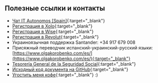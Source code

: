 ## Полезные ссылки и контакты

- [Чат IT Autonomos [Spain]](https://bit.ly/it-autonomos-es){:target="_blank"}
- [Регистрация в Xolo](https://bit.ly/xolo-signup-free-renta){:target="_blank"}
- [Регистрация в Wise](https://bit.ly/wsesignup){:target="_blank"}
- [Регистрация в Revolut](https://bit.ly/revlsignup){:target="_blank"}
- Украиноязычная поддержка Santander: +34 917 679 008
- Присяжный переводчик испанский-украинский-русский
  языки: [https://www.olgakorobenko.com/es/](https://www.olgakorobenko.com/es/){:target="_blank"}
- [Tesorería General de la Seguridad Social](https://portal.seg-social.gob.es/wps/portal/importass/importass/inicio){:target="_blank"}
- [Исходный код документа на GitHub](https://bit.ly/it-autonomos-github){:target="_blank"}
- [Угостить меня кофе](https://bit.ly/buy-coffee-v112263){:target="_blank"} :)
